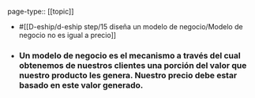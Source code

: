 page-type:: [[topic]]

- #[[D-eship/d-eship step/15 diseña un modelo de negocio/Modelo de negocio no es igual a precio]]

- ### Un modelo de negocio es el mecanismo a través del cual obtenemos de nuestros clientes una porción del valor que nuestro producto les genera. Nuestro precio debe estar basado en este valor generado.



